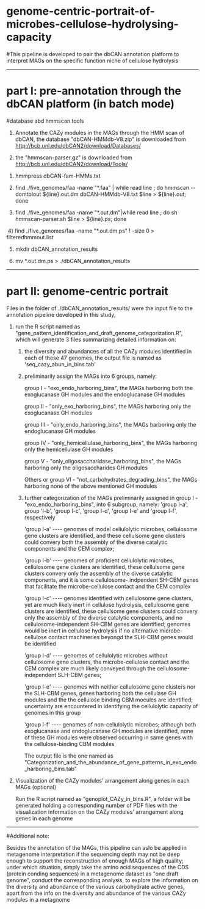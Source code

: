 # genome-centric-portrait-of-microbes-cellulose-hydrolysing-capacity
#This pipeline is developed to pair the dbCAN annotation platform to interpret MAGs on the specific function niche of cellulose hydrolysis


-------------------------------------------------------------------------------------------------------------------------------------


# part I: pre-annotation through the dbCAN platform (in batch mode)

#database abd hmmscan tools
1. Annotate the CAZy modules in the MAGs through the HMM scan of dbCAN, the database "dbCAN-HMMdb-V8.zip" is downloaded from http://bcb.unl.edu/dbCAN2/download/Databases/
   
2. the "hmmscan-parser.gz" is downloaded from http://bcb.unl.edu/dbCAN2/download/Tools/

  1)  hmmpress dbCAN-fam-HMMs.txt
  
  2) find ./five_genomes/faa -name "*.faa" | while read line ; do hmmscan --domtblout ${line}.out.dm dbCAN-HMMdb-V8.txt $line >          ${line}.out; done
  
  3) find ./five_genomes/faa -name "*.out.dm"|while read line ; do sh hmmscan-parser.sh $line > ${line}.ps; done
  
  4) find ./five_genomes/faa -name "*.out.dm.ps" ! -size 0 > filteredhmmout.list
  
  5) mkdir dbCAN_annotation_results
  
  6) mv *.out.dm.ps > ./dbCAN_annotation_results



-----------------------------------------------------------------------------------------------------------------------------------


# part II: genome-centric portrait

Files in the folder of ./dbCAN_annotation_results/ were the input file to the annotation pipeline developed in this study,

1. run the R script named as "gene_pattern_identification_and_draft_genome_cetegorization.R", which will generate 3 files summarizing  detailed information on: 


    1) the diversity and abundances of all the CAZy modules identified in each of these 47 genomes, the output file is named as                'seq_cazy_abun_in_bins.tab'
    
    
    2) preliminarily assign the MAGs into 6 groups, namely:
       
       group I - "exo_endo_harboring_bins", the MAGs harboring both the exoglucanase GH modules and the endoglucanase GH modules
       
       group II - "only_exo_harboring_bins", the MAGs harboring only the exoglucanase GH modules
       
       group III - "only_endo_harboring_bins", the MAGs harboring only the endoglucanase GH modules
       
       group IV - "only_hemicellulase_harboring_bins", the MAGs harboring only the hemicellulase GH modules
       
       group V - "only_oligosaccharidase_harboring_bins", the MAGs harboring only the oligosaccharides GH modules
       
       Others or group VI - "not_carbohydrates_degrading_bins", the MAGs harboring none of the above mentioned GH modules
    
    
    3) further categorization of the MAGs preliminarily assigned in group I - "exo_endo_harboring_bins", into 6 subgroup, namely: 'group        I-a', group 'I-b', 'group I-c', 'group I-d', 'group I-e' and 'group I-f', respectively
        
        'group I-a' ---- genomes of model cellulolytic microbes,  cellulosome gene clusters are identified, and these cellulsome gene                            clusters could convery both the assembly of the diverse catalytic components and the CEM complex;
        
        'group I-b' ---- genomes of proficient cellulolytic microbes,  cellulosome gene clusters are identified, these cellulsome gene                            clusters convery only the assembly of the diverse catalytic components,  and it is some cellulosome-                                    indpendent SH-CBM genes that facilitate the microbe-cellulose contact and the CEM complex                       
        
        'group I-c' ---- genomes identified with cellulosome gene clusters, yet are much likely inert in cellulose hydrolysis,                                    cellulosome gene clusters are identified, these cellulsome gene clusters could convery only the assembly of the                          diverse catalytic components,  and no cellulosome-independent SH-CBM genes are identified; genomes would be                              inert in cellulose hydrolysis if no alternative microbe-cellulose contact machineries beyongd the SLH-CBM genes                          would be identified
        
        'group I-d' ---- genomes of cellulolytic microbes without cellulosome gene clusters, the microbe-cellulose contact and the CEM                            complex are much likely conveyed through the cellulosome-independent SLH-CBM genes;
        
        'group I-e' ---- genomes with neither cellulosome gene clusters nor the SLH-CBM genes, genes harboring both the cellulase GH                              modules and the the cellulose binding CBM mocules are identified; uncertainty are encountered in                                        identifying the cellulolytic capacity of genomes in this group
        
        'group I-f' ---- genomes of non-cellulolytic microbes; although both exoglucanase and endoglucanase GH modules are identified,                            none of these GH modules were observed occurring in same genes with the cellulose-binding CBM modules
        
        The output file is the one named as "Categorization_and_the_abundance_of_gene_patterns_in_exo_endo_harboring_bins.tab"
        
        
2. Visualization of the CAZy modules' arrangement along genes in each MAGs (optional)

    Run the R script named as "genoplot_CAZy_in_bins.R", a folder will be generated holding a corresponding number of PDF files with the     visualization information on the CAZy modules' arrangement along genes in each genome
    
-----------------------------------------------------------------------------------------------------------------------------

#Additional note:

Besides the annotation of the MAGs, this pipeline can aslo be applied in metagenome interpretation if the sequencing depth may not be deep enough to support the reconstruction of enough MAGs of high quality; under which situation, simply take the amino acid sequences of the CDS (protein conding sequences) in a metagenome dataset as "one draft genome", conduct the corresponding analysis, to explore the information on the diversity and abundance of the various carbohydrate active genes, apart from the info on the diversity and abundance of the various CAZy modules in a metagnome
